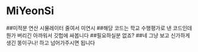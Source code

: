 # MiYeonSi
##미적분 연산 시뮬레이터 줄여서 미연시
##해당 코드는 학교 수행평가로 낸 코드인데 뭔가 버리긴 아까워서 깃헙에 싸봅니다
##필요하실분 없죠?
##네 그냥 보고 신가하게 생긴 똥이구나! 하고 넘어가주시면 됩니다
